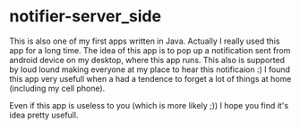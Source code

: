 # notifier-server_side
This is also one of my first apps written in Java. Actually I really used this app for a long time. The idea of this app is to pop up a notification sent from android device on my desktop, where this app runs. This also is supported by loud lound making everyone at my place to hear this notificaion :) I found this app very usefull when a had a tendence to forget a lot of things at home (including my cell phone).

Even if this app is useless to you (which is more likely ;)) I hope you find it's idea pretty usefull.
